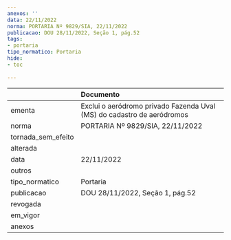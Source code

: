 ```yaml
---
anexos: ''
data: 22/11/2022
norma: PORTARIA Nº 9829/SIA, 22/11/2022
publicacao: DOU 28/11/2022, Seção 1, pág.52
tags:
- portaria
tipo_normatico: Portaria
hide: 
- toc 
 
---
```


|                    | Documento                                                              |
|:-------------------|:-----------------------------------------------------------------------|
| ementa             | Exclui o aeródromo privado Fazenda Uval (MS) do cadastro de aeródromos |
| norma              | PORTARIA Nº 9829/SIA, 22/11/2022                                       |
| tornada_sem_efeito |                                                                        |
| alterada           |                                                                        |
| data               | 22/11/2022                                                             |
| outros             |                                                                        |
| tipo_normatico     | Portaria                                                               |
| publicacao         | DOU 28/11/2022, Seção 1, pág.52                                        |
| revogada           |                                                                        |
| em_vigor           |                                                                        |
| anexos             |                                                                        |